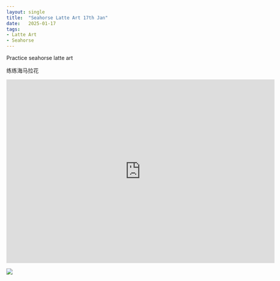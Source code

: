 ```yaml
---
layout: single
title:  "Seahorse Latte Art 17th Jan"
date:   2025-01-17
tags:
- Latte Art
- Seahorse
---
```



Practice seahorse latte art

练练海马拉花


<div class="embed-container">
  <iframe
      src="https://www.youtube.com/embed/dZ_9WVsT2f8"
      width="700"
      height="480"
      frameborder="0"
      allowfullscreen="true">
  </iframe>
</div>


![](/assets/img/2025/01/17/IMG_7161.JPG)
